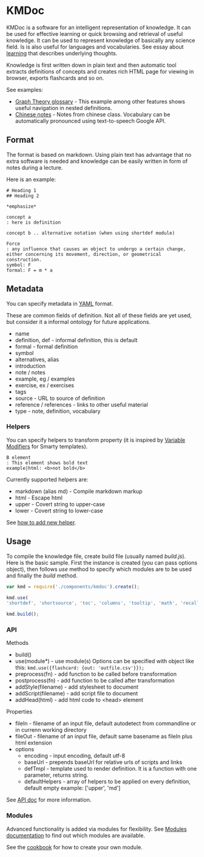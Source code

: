 # KMDoc

KMDoc is a software for an intelligent representation of knowledge. It can be used for effective learning or quick browsing and retrieval of useful knowledge. It can be used to represent knowledge of basically any science field. Is is also useful for languages and vocabularies. See essay about [learning](http://knomaton.org/learning.html) that describes underlying thoughts.

Knowledge is first written down in plain text and then automatic tool extracts definitions of concepts and creates rich HTML page for viewing in browser, exports flashcards and so on.

See examples:

- [Graph Theory glossary](http://kb.knomaton.org/graph-theory/graph-theory.html) - This example among other features shows useful navigation in nested definitions.
- [Chinese notes](http://kb.knomaton.org/chinese/out/chinese.html) - Notes from chinese class. Vocabulary can be automatically pronounced using text-to-speech Google API.

## Format

The format is based on markdown. Using plain text has advantage that no extra software is needed and knowledge can be easily written in form of notes during a lecture.

Here is an example:

```
# Heading 1
## Heading 2

*emphasize*

concept a
: here is definition

concept b .. alternative notation (when using shortdef module)

Force
: any influence that causes an object to undergo a certain change, either concerning its movement, direction, or geometrical construction. 
symbol: F
formal: F = m * a
```

## Metadata

You can specify metadata in [YAML](http://en.wikipedia.org/wiki/YAML) format.

These are common fields of definition. Not all of these fields are yet used, but consider it a informal ontology for future applications.

- name
- definition, def - informal definition, this is default
- formal - formal definition
- symbol
- alternatives, alias
- introduction
- note / notes
- example, eg / examples
- exercise, ex / exercises
- tags
- source - URL to source of definition
- reference / references - links to other useful material
- type - note, definition, vocabulary

### Helpers

You can specify helpers to transform property (it is inspired by [Variable Modifiers](http://www.smarty.net/docs/en/language.modifiers.tpl) for Smarty templates). 
```
B element
: This element shows bold text
example|html: <b>not bold</b>
```

Currently supported helpers are:

- markdown (alias md) - Compile markdown markup
- html - Escape html
- upper - Covert string to upper-case
- lower - Covert string to lower-case

See [how to add new helper](https://github.com/knomaton/kmdoc/blob/master/doc/cookbook.md#add-helper).

## Usage

To compile the knowledge file, create build file (usually named *build.js*). Here is the basic sample. First the instance is created (you can pass options object), then follows *use* method to specify which modules are to be used and finally the *build* method.

```javascript
var kmd = require('./components/kmdoc').create();

kmd.use(
'shortdef', 'shortsource', 'toc', 'columns', 'tooltip', 'math', 'recall', 'autolink', 'search', 'flashcard');

kmd.build();
```

### API

Methods

- build()
- use(module*) - use module(s)
	Options can be specified with object like this:
	<code>kmd.use({flashcard: {out: 'outfile.csv'}});</code>
- preprocess(fn) - add function to be called before transformation
- postprocess(fn) - add function to be called after transformation
- addStyle(filename) - add stylesheet to document
- addScript(filename) - add script file to document
- addHead(html) - add html code to &lt;head&gt; element

Properties

- fileIn - filename of an input file, default autodetect from commandline or in currenn working directory
- fileOut - filename of an input file, default same basename as fileIn plus html extension
- options
	- encoding - input encoding, default utf-8
	- baseUrl - prepends baseUrl for relative urls of scripts and links
	- defTmpl - template used to render definition. It is a function with one parameter, returns string.
	- defaultHelpers - array of helpers to be applied on every definition, default empty
		example: ['upper', 'md']

See [API doc](http://kb.knomaton.org/api/KMDocInst.html) for more information.

### Modules

Advanced functionality is added via modules for flexibility. See [Modules documentation](https://github.com/knomaton/kmdoc/blob/master/doc/modules.md) to find out which modules are available.

See the [cookbook](https://github.com/knomaton/kmdoc/blob/master/doc/cookbook.md#writing-modules) for how to create your own module.